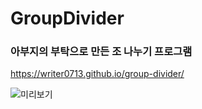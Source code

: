 # GroupDivider

### 아부지의 부탁으로 만든 조 나누기 프로그램

https://writer0713.github.io/group-divider/
  
![미리보기](https://raw.githubusercontent.com/writer0713/group-divider/master/pictures/capture.jpg)
